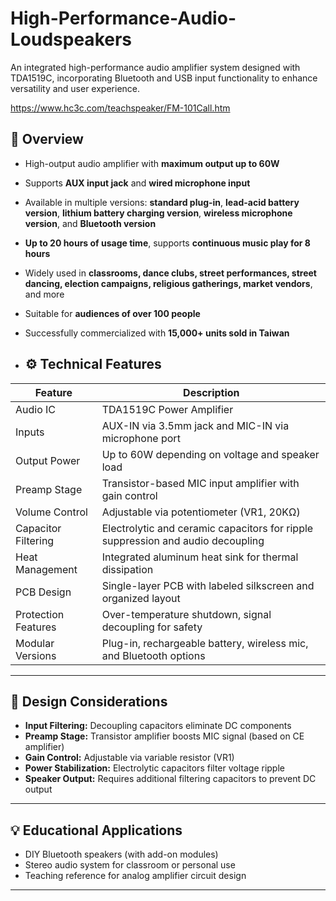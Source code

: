 # High-Performance-Audio-Loudspeakers
An integrated high-performance audio amplifier system designed with TDA1519C, incorporating Bluetooth and USB input functionality to enhance versatility and user experience.

https://www.hc3c.com/teachspeaker/FM-101Call.htm

## 📌 Overview
- High-output audio amplifier with **maximum output up to 60W**
- Supports **AUX input jack** and **wired microphone input**
- Available in multiple versions: **standard plug-in**, **lead-acid battery version**, **lithium battery charging version**, **wireless microphone version**, and **Bluetooth version**
- **Up to 20 hours of usage time**, supports **continuous music play for 8 hours**
- Widely used in **classrooms, dance clubs, street performances, street dancing, election campaigns, religious gatherings, market vendors**, and more
- Suitable for **audiences of over 100 people**
- Successfully commercialized with **15,000+ units sold in Taiwan**

- ## ⚙️ Technical Features
| Feature               | Description                                          |
|----------------------|------------------------------------------------------|
| Audio IC              | TDA1519C Power Amplifier                            |
| Inputs                | AUX-IN via 3.5mm jack and MIC-IN via microphone port |
| Output Power          | Up to 60W depending on voltage and speaker load     |
| Preamp Stage          | Transistor-based MIC input amplifier with gain control |
| Volume Control        | Adjustable via potentiometer (VR1, 20KΩ)            |
| Capacitor Filtering   | Electrolytic and ceramic capacitors for ripple suppression and audio decoupling |
| Heat Management       | Integrated aluminum heat sink for thermal dissipation |
| PCB Design            | Single-layer PCB with labeled silkscreen and organized layout |
| Protection Features   | Over-temperature shutdown, signal decoupling for safety |
| Modular Versions      | Plug-in, rechargeable battery, wireless mic, and Bluetooth options |

---

## 🔩 Design Considerations
- **Input Filtering:** Decoupling capacitors eliminate DC components
- **Preamp Stage:** Transistor amplifier boosts MIC signal (based on CE amplifier)
- **Gain Control:** Adjustable via variable resistor (VR1)
- **Power Stabilization:** Electrolytic capacitors filter voltage ripple
- **Speaker Output:** Requires additional filtering capacitors to prevent DC output

---

## 💡 Educational Applications
- DIY Bluetooth speakers (with add-on modules)
- Stereo audio system for classroom or personal use
- Teaching reference for analog amplifier circuit design

---
